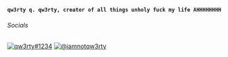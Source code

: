 **`qw3rty q. qw3rty, creator of all things unholy fuck my life AHHHHHHHH`**


###### Socials

[![qw3rty#1234](https://img.shields.io/badge/discord-qw3rty-%237289DA?style=flat-square&logo=discord)](https://discord.com/users/367408425463709708)
[![@iamnotqw3rty](https://img.shields.io/badge/twitter-%40qw_3rty-%231DA1F2?style=flat-square&logo=twitter)](https://twitter.com/qw_3rty)
